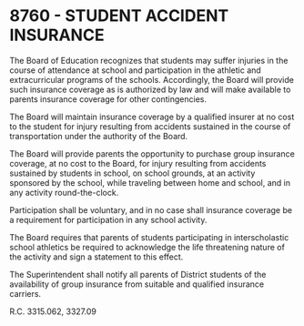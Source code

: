 8760 - STUDENT ACCIDENT INSURANCE
=================================

The Board of Education recognizes that students may suffer injuries in
the course of attendance at school and participation in the athletic and
extracurricular programs of the schools. Accordingly, the Board will
provide such insurance coverage as is authorized by law and will make
available to parents insurance coverage for other contingencies.

The Board will maintain insurance coverage by a qualified insurer at no
cost to the student for injury resulting from accidents sustained in the
course of transportation under the authority of the Board.

The Board will provide parents the opportunity to purchase group
insurance coverage, at no cost to the Board, for injury resulting from
accidents sustained by students in school, on school grounds, at an
activity sponsored by the school, while traveling between home and
school, and in any activity round-the-clock.

Participation shall be voluntary, and in no case shall insurance
coverage be a requirement for participation in any school activity.

The Board requires that parents of students participating in
interscholastic school athletics be required to acknowledge the life
threatening nature of the activity and sign a statement to this effect.

The Superintendent shall notify all parents of District students of the
availability of group insurance from suitable and qualified insurance
carriers.

R.C. 3315.062, 3327.09
